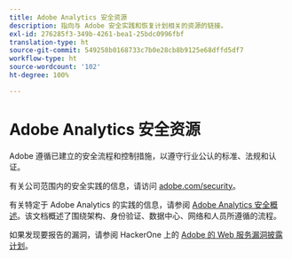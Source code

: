 ```yaml
---
title: Adobe Analytics 安全资源
description: 指向与 Adobe 安全实践和恢复计划相关的资源的链接。
exl-id: 276285f3-349b-4261-bea1-25bdc0996fbf
translation-type: ht
source-git-commit: 549258b0168733c7b0e28cb8b9125e68dffd5df7
workflow-type: ht
source-wordcount: '102'
ht-degree: 100%

---
```


# Adobe Analytics 安全资源

Adobe 遵循已建立的安全流程和控制措施，以遵守行业公认的标准、法规和认证。

有关公司范围内的安全实践的信息，请访问 [adobe.com/security](https://adobe.com/security.html)。

有关特定于 Adobe Analytics 的实践的信息，请参阅 [Adobe Analytics 安全概述](https://www.adobe.com/content/dam/acom/en/security/pdfs/ADB-AnalyticsSecurity-WP.pdf)。该文档概述了围绕架构、身份验证、数据中心、网络和人员所遵循的流程。

如果发现要报告的漏洞，请参阅 HackerOne 上的 [Adobe 的 Web 服务漏洞披露计划](https://hackerone.com/adobe)。
